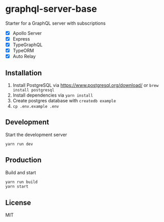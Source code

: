 # graphql-server-base

Starter for a GraphQL server with subscriptions

- [x] Apollo Server
- [x] Express
- [x] TypeGraphQL
- [x] TypeORM
- [x] Auto Relay

## Installation

1. Install PostgreSQL via https://www.postgresql.org/download/ or `brew install postgresql`
2. Install dependencies via `yarn install`
3. Create postgres database with `createdb example`
4. `cp .env.example .env`

## Development

Start the development server

```bash
yarn run dev
```

## Production

Build and start

```bash
yarn run build
yarn start
```

## License

MIT
